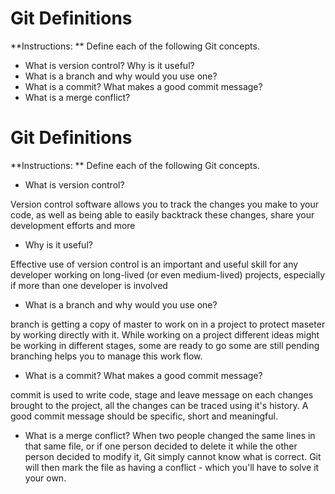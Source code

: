 # Git Definitions

**Instructions: ** Define each of the following Git concepts.

* What is version control?  Why is it useful?
* What is a branch and why would you use one?
* What is a commit? What makes a good commit message?
* What is a merge conflict?

# Git Definitions

**Instructions: ** Define each of the following Git concepts.


* What is version control?

Version control software allows you to track the changes you make to your code,
 as well as being able to easily backtrack these changes, share your development efforts and more



*  Why is it useful?

Effective use of version control is an important and useful skill for any developer working on
 long-lived (or even medium-lived) projects, especially if more than one developer is involved

* What is a branch and why would you use one?

branch is getting a copy of master to work on in a project to protect maseter by working directly with it.
While working on a project different ideas might be working in different stages, some are ready to go some are still pending branching helps you to manage this
work flow.

* What is a commit? What makes a good commit message?

commit is used to write code, stage and leave message on each changes brought to the project, all the changes can be traced using it's history.
A good commit message should be specific, short and meaningful.


* What is a merge conflict?
When two people changed the same lines in that same file, or if one person decided to delete it while the other person decided to modify it, 
Git simply cannot know what is correct.
 Git will then mark the file as having a conflict - which you'll have to solve it your own.